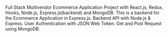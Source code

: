 Full Stack Multivendor Ecommerce Application Project with React.js, Redux, Hooks, Node.js, Express.js(backend) and MongoDB.
This is a backend for the Ecommerce Application in Express.js.
Backend API with Node.js & Express.
User Authentication with JSON Web Token.
Get and Post Request using MongoDB.
